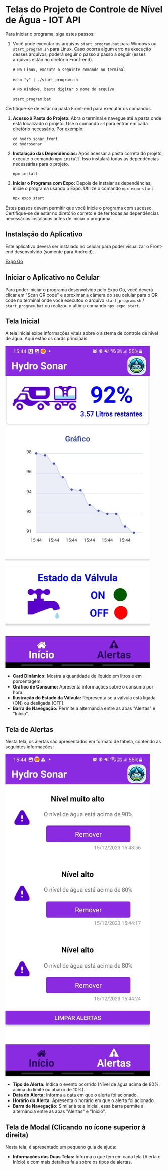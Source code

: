 # Telas do Projeto de Controle de Nível de Água - IOT API

Para iniciar o programa, siga estes passos:

1. Você pode executar os arquivos `start_program.bat` para Windows ou `start_program.sh` para Linux. Caso ocorra algum erro na execução desses arquivos, poderá seguir o passo a passo a seguir (esses arquivos estão no diretório Front-end).

   ```
   # No Linux, execute o seguinte comando no terminal
   
   echo "y" | ./start_program.sh
   ```

   ```
   # No Windows, basta digitar o nome do arquivo
   
   start_program.bat
   ```

Certifique-se de estar na pasta Front-end para executar os comandos.

1. **Acesso à Pasta do Projeto:**
   Abra o terminal e navegue até a pasta onde está localizado o projeto. Use o comando `cd` para entrar em cada diretório necessário. Por exemplo:
   ```
   cd hydro_sonar_front
   cd hydrosonar
   ```

2. **Instalação das Dependências:**
   Após acessar a pasta correta do projeto, execute o comando `npm install`. Isso instalará todas as dependências necessárias para o projeto.

   ```
   npm install
   ```

3. **Iniciar o Programa com Expo:**
   Depois de instalar as dependências, inicie o programa usando o Expo. Utilize o comando `npx expo start`.

   ```
   npx expo start
   ```

Estes passos devem permitir que você inicie o programa com sucesso. Certifique-se de estar no diretório correto e de ter todas as dependências necessárias instaladas antes de iniciar o programa.

## Instalação do Aplicativo

Este aplicativo deverá ser instalado no celular para poder visualizar o Front-end desenvolvido (somente para Android).

[Expo Go](https://play.google.com/store/search?q=expo+go&c=apps "Clique aqui e instale o aplicativo no seu celular")

## Iniciar o Aplicativo no Celular

Para poder iniciar o programa desenvolvido pelo Expo Go, você deverá clicar em "Scan QR code" e aproximar a câmera do seu celular para o QR code no terminal onde você executou o arquivo `start_program.sh` / `start_program.bat` ou realizou o último comando `npx expo start`.

## Tela Inicial

A tela inicial exibe informações vitais sobre o sistema de controle de nível de água. Aqui estão os cards principais:

<img src="./img/Tela_Inicio.jpeg">


- **Card Dinâmico:** Mostra a quantidade de líquido em litros e em porcentagem.
- **Gráfico de Consumo:** Apresenta informações sobre o consumo por hora.
- **Ilustração do Estado da Válvula:** Representa se a válvula está ligada (ON) ou desligada (OFF).
- **Barra de Navegação:** Permite a alternância entre as abas "Alertas" e "Início".

## Tela de Alertas

Nesta tela, os alertas são apresentados em formato de tabela, contendo as seguintes informações:

<img src="./img/Tela_Alerta.jpeg">

- **Tipo de Alerta:** Indica o evento ocorrido (Nível de água acima de 80%, acima do limite ou abaixo de 10%).
- **Data do Alerta:** Informa a data em que o alerta foi acionado.
- **Horário do Alerta:** Apresenta o horário em que o alerta foi acionado.
- **Barra de Navegação:** Similar à tela inicial, essa barra permite a alternância entre as abas "Alertas" e "Início".

## Tela de Modal (Clicando no ícone superior à direita)

Nesta tela, é apresentado um pequeno guia de ajuda:

- **Informações das Duas Telas:** Informa o que tem em cada tela (Alerta e Início) e com mais detalhes fala sobre os tipos de alertas.